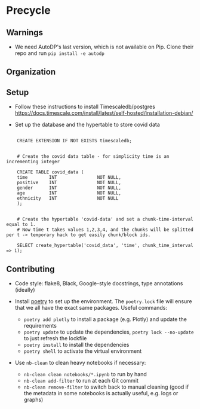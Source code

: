 # Precycle

## Warnings

- We need AutoDP's last version, which is not available on Pip. Clone their repo and run `pip install -e autodp`

## Organization


## Setup

- Follow these instructions to install Timescaledb/postgres https://docs.timescale.com/install/latest/self-hosted/installation-debian/

- Set up the  database and the hypertable to store covid data
```    CREATE database covid;

    CREATE EXTENSION IF NOT EXISTS timescaledb;


    # Create the covid data table - for simplicity time is an incrementing integer

    CREATE TABLE covid_data (
    time        INT               NOT NULL,
    positive    INT               NOT NULL,
    gender      INT               NOT NULL,
    age         INT               NOT NULL,
    ethnicity   INT               NOT NULL
    );


    # Create the hypertable 'covid-data' and set a chunk-time-interval equal to 1.
    # Now time t takes values 1,2,3,4, and the chunks will be splitted per t -> temporary hack to get easily chunk/block ids.

    SELECT create_hypertable('covid_data', 'time', chunk_time_interval => 1);
```

## Contributing


- Code style: flake8, Black, Google-style docstrings, type annotations (ideally)

- Install [poetry](https://python-poetry.org/) to set up the environment. The `poetry.lock` file will ensure that we all have the exact same packages. Useful commands:
    + `poetry add plotly` to install a package (e.g. Plotly) and update the requirements
    + `poetry update` to update the dependencies, `poetry lock --no-update` to just refresh the lockfile
    + `poetry install` to install the dependencies
    + `poetry shell` to activate the virtual environment

- Use `nb-clean` to clean heavy notebooks if necessary:
    + `nb-clean clean notebooks/*.ipynb` to run by hand
    + `nb-clean add-filter` to run at each Git commit
    + `nb-clean remove-filter` to switch back to manual cleaning (good if the metadata in some notebooks is actually useful, e.g. logs or graphs)
 
